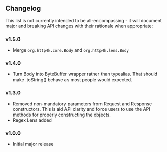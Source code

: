 ## Changelog

This list is not currently intended to be all-encompassing - it will document major and breaking API changes with their rationale when appropriate:

### v1.5.0
- Merge `org.http4k.core.Body` and `org.http4k.lens.Body`

### v1.4.0
- Turn Body into ByteBuffer wrapper rather than typealias. That should make .toString() behave as most people would expected.

### v1.3.0
- Removed non-mandatory parameters from Request and Response constructors. This is aid API clarity 
and force users to use the API methods for properly constructing the objects.
- Regex Lens added

### v1.0.0
- Initial major release
